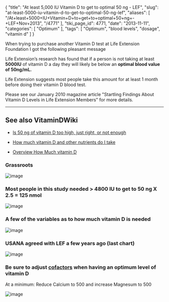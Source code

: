 {
    "title": "At least 5,000 IU Vitamin D to get to optimal 50 ng - LEF",
    "slug": "at-least-5000-iu-vitamin-d-to-get-to-optimal-50-ng-lef",
    "aliases": [
        "/At+least+5000+IU+Vitamin+D+to+get+to+optimal+50+ng+-+LEF+Nov+2013",
        "/4771"
    ],
    "tiki_page_id": 4771,
    "date": "2013-11-11",
    "categories": [
        "Optimum"
    ],
    "tags": [
        "Optimum",
        "blood levels",
        "dosage",
        "vitamin d"
    ]
}


When trying to purchase another Vitamin D test at Life Extension Foundation I got the following pleasant message

Life Extension’s research has found that if a person is not taking at least  **5000IU**  of vitamin D a day they will likely be below an  **optimal blood value of 50ng/mL.** 

Life Extension suggests most people take this amount for at least 1 month before doing their vitamin D blood test. 

Please see our January 2010 magazine article "Startling Findings About Vitamin D Levels in Life Extension Members" for more details. 

---

## See also VitaminDWiki

* [Is 50 ng of vitamin D too high, just right, or not enough](/tags/is-50-ng-of-vitamin-d-too-high-just-right-or-not-enough.html)

* [How much vitamin D and other nutrients do I take](/posts/how-much-vitamin-d-and-other-nutrients-do-i-take)

* [Overview How Much vitamin D](/tags/overview-how-much-vitamin-d.html)

### Grassroots

<img src="/attachments/d3.mock.jpg" alt="image">

### Most people in this study needed > 4800 IU to get to 50 ng X 2.5 = 125 nmol

<img src="/attachments/d3.mock.jpg" alt="image">

### A few of the variables as to how much vitamin D is needed

<img src="/attachments/d3.mock.jpg" alt="image">

### USANA agreed with LEF a few years ago (last chart)

<img src="/attachments/d3.mock.jpg" alt="image">

### Be sure to adjust [cofactors](/tags/cofactors.html) when having an optimum level of vitamin D

At a minimum: Reduce Calcium to 500 and increase Magnesum to 500

<img src="/attachments/d3.mock.jpg" alt="image">